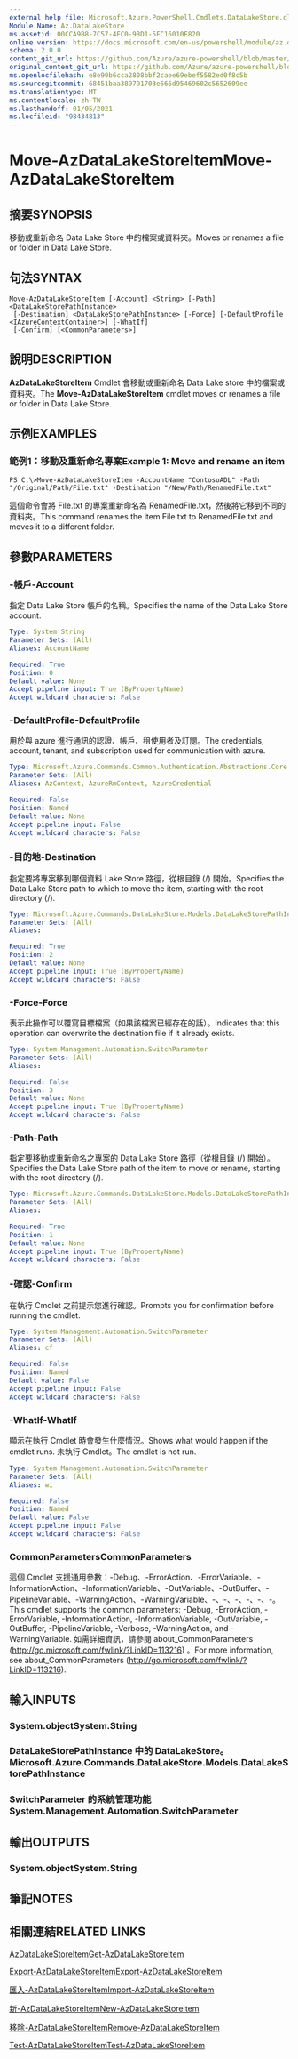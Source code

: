 ```yaml
---
external help file: Microsoft.Azure.PowerShell.Cmdlets.DataLakeStore.dll-Help.xml
Module Name: Az.DataLakeStore
ms.assetid: 00CCA9B8-7C57-4FC0-9BD1-5FC16010E820
online version: https://docs.microsoft.com/en-us/powershell/module/az.datalakestore/move-azdatalakestoreitem
schema: 2.0.0
content_git_url: https://github.com/Azure/azure-powershell/blob/master/src/DataLakeStore/DataLakeStore/help/Move-AzDataLakeStoreItem.md
original_content_git_url: https://github.com/Azure/azure-powershell/blob/master/src/DataLakeStore/DataLakeStore/help/Move-AzDataLakeStoreItem.md
ms.openlocfilehash: e8e90b6cca2808bbf2caee69ebef5582ed0f8c5b
ms.sourcegitcommit: 68451baa389791703e666d95469602c5652609ee
ms.translationtype: MT
ms.contentlocale: zh-TW
ms.lasthandoff: 01/05/2021
ms.locfileid: "98434813"
---
```

# <span data-ttu-id="e6eb9-101">Move-AzDataLakeStoreItem</span><span class="sxs-lookup"><span data-stu-id="e6eb9-101">Move-AzDataLakeStoreItem</span></span>

## <span data-ttu-id="e6eb9-102">摘要</span><span class="sxs-lookup"><span data-stu-id="e6eb9-102">SYNOPSIS</span></span>
<span data-ttu-id="e6eb9-103">移動或重新命名 Data Lake Store 中的檔案或資料夾。</span><span class="sxs-lookup"><span data-stu-id="e6eb9-103">Moves or renames a file or folder in Data Lake Store.</span></span>

## <span data-ttu-id="e6eb9-104">句法</span><span class="sxs-lookup"><span data-stu-id="e6eb9-104">SYNTAX</span></span>

```
Move-AzDataLakeStoreItem [-Account] <String> [-Path] <DataLakeStorePathInstance>
 [-Destination] <DataLakeStorePathInstance> [-Force] [-DefaultProfile <IAzureContextContainer>] [-WhatIf]
 [-Confirm] [<CommonParameters>]
```

## <span data-ttu-id="e6eb9-105">說明</span><span class="sxs-lookup"><span data-stu-id="e6eb9-105">DESCRIPTION</span></span>
<span data-ttu-id="e6eb9-106">**AzDataLakeStoreItem** Cmdlet 會移動或重新命名 Data Lake store 中的檔案或資料夾。</span><span class="sxs-lookup"><span data-stu-id="e6eb9-106">The **Move-AzDataLakeStoreItem** cmdlet moves or renames a file or folder in Data Lake Store.</span></span>

## <span data-ttu-id="e6eb9-107">示例</span><span class="sxs-lookup"><span data-stu-id="e6eb9-107">EXAMPLES</span></span>

### <span data-ttu-id="e6eb9-108">範例1：移動及重新命名專案</span><span class="sxs-lookup"><span data-stu-id="e6eb9-108">Example 1: Move and rename an item</span></span>
```
PS C:\>Move-AzDataLakeStoreItem -AccountName "ContosoADL" -Path "/Original/Path/File.txt" -Destination "/New/Path/RenamedFile.txt"
```

<span data-ttu-id="e6eb9-109">這個命令會將 File.txt 的專案重新命名為 RenamedFile.txt，然後將它移到不同的資料夾。</span><span class="sxs-lookup"><span data-stu-id="e6eb9-109">This command renames the item File.txt to RenamedFile.txt and moves it to a different folder.</span></span>

## <span data-ttu-id="e6eb9-110">參數</span><span class="sxs-lookup"><span data-stu-id="e6eb9-110">PARAMETERS</span></span>

### <span data-ttu-id="e6eb9-111">-帳戶</span><span class="sxs-lookup"><span data-stu-id="e6eb9-111">-Account</span></span>
<span data-ttu-id="e6eb9-112">指定 Data Lake Store 帳戶的名稱。</span><span class="sxs-lookup"><span data-stu-id="e6eb9-112">Specifies the name of the Data Lake Store account.</span></span>

```yaml
Type: System.String
Parameter Sets: (All)
Aliases: AccountName

Required: True
Position: 0
Default value: None
Accept pipeline input: True (ByPropertyName)
Accept wildcard characters: False
```

### <span data-ttu-id="e6eb9-113">-DefaultProfile</span><span class="sxs-lookup"><span data-stu-id="e6eb9-113">-DefaultProfile</span></span>
<span data-ttu-id="e6eb9-114">用於與 azure 進行通訊的認證、帳戶、租使用者及訂閱。</span><span class="sxs-lookup"><span data-stu-id="e6eb9-114">The credentials, account, tenant, and subscription used for communication with azure.</span></span>

```yaml
Type: Microsoft.Azure.Commands.Common.Authentication.Abstractions.Core.IAzureContextContainer
Parameter Sets: (All)
Aliases: AzContext, AzureRmContext, AzureCredential

Required: False
Position: Named
Default value: None
Accept pipeline input: False
Accept wildcard characters: False
```

### <span data-ttu-id="e6eb9-115">-目的地</span><span class="sxs-lookup"><span data-stu-id="e6eb9-115">-Destination</span></span>
<span data-ttu-id="e6eb9-116">指定要將專案移到哪個資料 Lake Store 路徑，從根目錄 (/) 開始。</span><span class="sxs-lookup"><span data-stu-id="e6eb9-116">Specifies the Data Lake Store path to which to move the item, starting with the root directory (/).</span></span>

```yaml
Type: Microsoft.Azure.Commands.DataLakeStore.Models.DataLakeStorePathInstance
Parameter Sets: (All)
Aliases:

Required: True
Position: 2
Default value: None
Accept pipeline input: True (ByPropertyName)
Accept wildcard characters: False
```

### <span data-ttu-id="e6eb9-117">-Force</span><span class="sxs-lookup"><span data-stu-id="e6eb9-117">-Force</span></span>
<span data-ttu-id="e6eb9-118">表示此操作可以覆寫目標檔案（如果該檔案已經存在的話）。</span><span class="sxs-lookup"><span data-stu-id="e6eb9-118">Indicates that this operation can overwrite the destination file if it already exists.</span></span>

```yaml
Type: System.Management.Automation.SwitchParameter
Parameter Sets: (All)
Aliases:

Required: False
Position: 3
Default value: None
Accept pipeline input: True (ByPropertyName)
Accept wildcard characters: False
```

### <span data-ttu-id="e6eb9-119">-Path</span><span class="sxs-lookup"><span data-stu-id="e6eb9-119">-Path</span></span>
<span data-ttu-id="e6eb9-120">指定要移動或重新命名之專案的 Data Lake Store 路徑（從根目錄 (/) 開始）。</span><span class="sxs-lookup"><span data-stu-id="e6eb9-120">Specifies the Data Lake Store path of the item to move or rename, starting with the root directory (/).</span></span>

```yaml
Type: Microsoft.Azure.Commands.DataLakeStore.Models.DataLakeStorePathInstance
Parameter Sets: (All)
Aliases:

Required: True
Position: 1
Default value: None
Accept pipeline input: True (ByPropertyName)
Accept wildcard characters: False
```

### <span data-ttu-id="e6eb9-121">-確認</span><span class="sxs-lookup"><span data-stu-id="e6eb9-121">-Confirm</span></span>
<span data-ttu-id="e6eb9-122">在執行 Cmdlet 之前提示您進行確認。</span><span class="sxs-lookup"><span data-stu-id="e6eb9-122">Prompts you for confirmation before running the cmdlet.</span></span>

```yaml
Type: System.Management.Automation.SwitchParameter
Parameter Sets: (All)
Aliases: cf

Required: False
Position: Named
Default value: False
Accept pipeline input: False
Accept wildcard characters: False
```

### <span data-ttu-id="e6eb9-123">-WhatIf</span><span class="sxs-lookup"><span data-stu-id="e6eb9-123">-WhatIf</span></span>
<span data-ttu-id="e6eb9-124">顯示在執行 Cmdlet 時會發生什麼情況。</span><span class="sxs-lookup"><span data-stu-id="e6eb9-124">Shows what would happen if the cmdlet runs.</span></span>
<span data-ttu-id="e6eb9-125">未執行 Cmdlet。</span><span class="sxs-lookup"><span data-stu-id="e6eb9-125">The cmdlet is not run.</span></span>

```yaml
Type: System.Management.Automation.SwitchParameter
Parameter Sets: (All)
Aliases: wi

Required: False
Position: Named
Default value: False
Accept pipeline input: False
Accept wildcard characters: False
```

### <span data-ttu-id="e6eb9-126">CommonParameters</span><span class="sxs-lookup"><span data-stu-id="e6eb9-126">CommonParameters</span></span>
<span data-ttu-id="e6eb9-127">這個 Cmdlet 支援通用參數：-Debug、-ErrorAction、-ErrorVariable、-InformationAction、-InformationVariable、-OutVariable、-OutBuffer、-PipelineVariable、-WarningAction、-WarningVariable、-、-、-、-、-、-。</span><span class="sxs-lookup"><span data-stu-id="e6eb9-127">This cmdlet supports the common parameters: -Debug, -ErrorAction, -ErrorVariable, -InformationAction, -InformationVariable, -OutVariable, -OutBuffer, -PipelineVariable, -Verbose, -WarningAction, and -WarningVariable.</span></span> <span data-ttu-id="e6eb9-128">如需詳細資訊，請參閱 about_CommonParameters (http://go.microsoft.com/fwlink/?LinkID=113216) 。</span><span class="sxs-lookup"><span data-stu-id="e6eb9-128">For more information, see about_CommonParameters (http://go.microsoft.com/fwlink/?LinkID=113216).</span></span>

## <span data-ttu-id="e6eb9-129">輸入</span><span class="sxs-lookup"><span data-stu-id="e6eb9-129">INPUTS</span></span>

### <span data-ttu-id="e6eb9-130">System.object</span><span class="sxs-lookup"><span data-stu-id="e6eb9-130">System.String</span></span>

### <span data-ttu-id="e6eb9-131">DataLakeStorePathInstance 中的 DataLakeStore。</span><span class="sxs-lookup"><span data-stu-id="e6eb9-131">Microsoft.Azure.Commands.DataLakeStore.Models.DataLakeStorePathInstance</span></span>

### <span data-ttu-id="e6eb9-132">SwitchParameter 的系統管理功能</span><span class="sxs-lookup"><span data-stu-id="e6eb9-132">System.Management.Automation.SwitchParameter</span></span>

## <span data-ttu-id="e6eb9-133">輸出</span><span class="sxs-lookup"><span data-stu-id="e6eb9-133">OUTPUTS</span></span>

### <span data-ttu-id="e6eb9-134">System.object</span><span class="sxs-lookup"><span data-stu-id="e6eb9-134">System.String</span></span>

## <span data-ttu-id="e6eb9-135">筆記</span><span class="sxs-lookup"><span data-stu-id="e6eb9-135">NOTES</span></span>

## <span data-ttu-id="e6eb9-136">相關連結</span><span class="sxs-lookup"><span data-stu-id="e6eb9-136">RELATED LINKS</span></span>

[<span data-ttu-id="e6eb9-137">AzDataLakeStoreItem</span><span class="sxs-lookup"><span data-stu-id="e6eb9-137">Get-AzDataLakeStoreItem</span></span>](./Get-AzDataLakeStoreItem.md)

[<span data-ttu-id="e6eb9-138">Export-AzDataLakeStoreItem</span><span class="sxs-lookup"><span data-stu-id="e6eb9-138">Export-AzDataLakeStoreItem</span></span>](./Export-AzDataLakeStoreItem.md)

[<span data-ttu-id="e6eb9-139">匯入-AzDataLakeStoreItem</span><span class="sxs-lookup"><span data-stu-id="e6eb9-139">Import-AzDataLakeStoreItem</span></span>](./Import-AzDataLakeStoreItem.md)

[<span data-ttu-id="e6eb9-140">新-AzDataLakeStoreItem</span><span class="sxs-lookup"><span data-stu-id="e6eb9-140">New-AzDataLakeStoreItem</span></span>](./New-AzDataLakeStoreItem.md)

[<span data-ttu-id="e6eb9-141">移除-AzDataLakeStoreItem</span><span class="sxs-lookup"><span data-stu-id="e6eb9-141">Remove-AzDataLakeStoreItem</span></span>](./Remove-AzDataLakeStoreItem.md)

[<span data-ttu-id="e6eb9-142">Test-AzDataLakeStoreItem</span><span class="sxs-lookup"><span data-stu-id="e6eb9-142">Test-AzDataLakeStoreItem</span></span>](./Test-AzDataLakeStoreItem.md)


